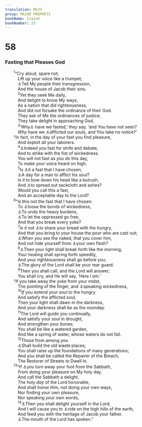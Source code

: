 ```yaml
---
translation: NKJV
group: MAJOR PROPHETS
bookName: Isaiah 
bookNumber: 23
---
```


<div class="title"><h1>58</h1><h3>Fasting that Pleases God</h3></div>
<span class="verse es_58_1">  <sup>1</sup>“Cry aloud, spare not;<br/>   Lift up your voice like a trumpet;<br/>   <a data-toggle="tooltip" data-placement="bottom" title="Mic. 3:8">⚓</a>Tell My people their transgression,<br/>   And the house of Jacob their sins.<br/></span>
<span class="verse es_58_2">   <sup>2</sup>Yet they seek Me daily,<br/>   And delight to know My ways,<br/>   As a nation that did righteousness,<br/>   And did not forsake the ordinance of their God.<br/>   They ask of Me the ordinances of justice;<br/>   They take delight in approaching God.<br/></span>
<span class="verse es_58_3">   <sup>3</sup>‘Why<a data-toggle="tooltip" data-placement="bottom" title="Mal. 3:13–18; Luke 18:12">⚓</a> have we fasted,’ <i>they</i> <i>say,</i> ‘and You have not seen?<br/>   <i>Why</i> have we <a data-toggle="tooltip" data-placement="bottom" title="Lev. 16:29; 23:27">⚓</a>afflicted our souls, and You take no notice?’<br/>  “In fact, in the day of your fast you find pleasure,<br/>   And exploit all your laborers.<br/></span>
<span class="verse es_58_4">   <sup>4</sup><a data-toggle="tooltip" data-placement="bottom" title="1 Kin. 21:9">⚓</a>Indeed you fast for strife and debate,<br/>   And to strike with the fist of wickedness.<br/>   You will not fast as <i>you</i> <i>do</i> this day,<br/>   To make your voice heard on high.<br/></span>
<span class="verse es_58_5">   <sup>5</sup>Is <a data-toggle="tooltip" data-placement="bottom" title="Zech. 7:5">⚓</a>it a fast that I have chosen,<br/>   <a data-toggle="tooltip" data-placement="bottom" title="Lev. 16:29">⚓</a>A day for a man to afflict his soul?<br/>   <i>Is</i> <i>it</i> to bow down his head like a bulrush,<br/>   And <a data-toggle="tooltip" data-placement="bottom" title="Esth. 4:3; Job 2:8; Dan. 9:3">⚓</a>to spread out sackcloth and ashes?<br/>   Would you call this a fast,<br/>   And an acceptable day to the Lord?<br/></span>
<span class="verse es_58_6">  <sup>6</sup>“<i>Is</i> this not the fast that I have chosen:<br/>   To <a data-toggle="tooltip" data-placement="bottom" title="Luke 4:18, 19">⚓</a>loose the bonds of wickedness,<br/>   <a data-toggle="tooltip" data-placement="bottom" title="Neh. 5:10–12">⚓</a>To undo the heavy burdens,<br/>   <a data-toggle="tooltip" data-placement="bottom" title="Jer. 34:9">⚓</a>To let the oppressed go free,<br/>   And that you break every yoke?<br/></span>
<span class="verse es_58_7">   <sup>7</sup><i>Is</i> <i>it</i> not <a data-toggle="tooltip" data-placement="bottom" title="Ezek. 18:7; Matt. 25:35">⚓</a>to share your bread with the hungry,<br/>   And that you bring to your house the poor who are cast out;<br/>   <a data-toggle="tooltip" data-placement="bottom" title="Job 31:19–22; James 2:14–17">⚓</a>When you see the naked, that you cover him,<br/>   And not hide yourself from <a data-toggle="tooltip" data-placement="bottom" title="Gen. 29:14; Neh. 5:5">⚓</a>your own flesh?<br/></span>
<span class="verse es_58_8">   <sup>8</sup><a data-toggle="tooltip" data-placement="bottom" title="Job 11:17">⚓</a>Then your light shall break forth like the morning,<br/>   Your healing shall spring forth speedily,<br/>   And your righteousness shall go before you;<br/>   <a data-toggle="tooltip" data-placement="bottom" title="Ex. 14:19; Is. 52:12">⚓</a>The glory of the Lord shall be your rear guard.<br/></span>
<span class="verse es_58_9">   <sup>9</sup>Then you shall call, and the Lord will answer;<br/>   You shall cry, and He will say, ‘Here I <i>am.</i>’<br/>  “If you take away the yoke from your midst,<br/>   The pointing of the finger, and <a data-toggle="tooltip" data-placement="bottom" title="Ps. 12:2; Is. 59:13">⚓</a>speaking wickedness,<br/></span>
<span class="verse es_58_10">   <sup>10</sup><i>If</i> you extend your soul to the hungry<br/>   And satisfy the afflicted soul,<br/>   Then your light shall dawn in the darkness,<br/>   And your darkness shall <i>be</i> as the noonday.<br/></span>
<span class="verse es_58_11">   <sup>11</sup>The Lord will guide you continually,<br/>   And satisfy your soul in drought,<br/>   And strengthen your bones;<br/>   You shall be like a watered garden,<br/>   And like a spring of water, whose waters do not fail.<br/></span>
<span class="verse es_58_12">   <sup>12</sup>Those from among you<br/>   <a data-toggle="tooltip" data-placement="bottom" title="Is. 61:4">⚓</a>Shall build the old waste places;<br/>   You shall raise up the foundations of many generations;<br/>   And you shall be called the Repairer of the Breach,<br/>   The Restorer of Streets to Dwell In.<br/></span>
<span class="verse es_58_13">  <sup>13</sup>“If <a data-toggle="tooltip" data-placement="bottom" title="Ex. 31:16, 17; 35:2, 3; Is. 56:2, 4, 6; Jer. 17:21–27">⚓</a>you turn away your foot from the Sabbath,<br/>   <i>From</i> doing your pleasure on My holy day,<br/>   And call the Sabbath a delight,<br/>   The holy <i>day</i> of the Lord honorable,<br/>   And shall honor Him, not doing your own ways,<br/>   Nor finding your own pleasure,<br/>   Nor speaking <i>your</i> <i>own</i> words,<br/></span>
<span class="verse es_58_14">   <sup>14</sup><a data-toggle="tooltip" data-placement="bottom" title="Job 22:26; Is. 61:10">⚓</a>Then you shall delight yourself in the Lord;<br/>   And I will cause you to <a data-toggle="tooltip" data-placement="bottom" title="Deut. 32:13; 33:29; Is. 33:16; Hab. 3:19">⚓</a>ride on the high hills of the earth,<br/>   And feed you with the heritage of Jacob your father.<br/>   <a data-toggle="tooltip" data-placement="bottom" title="Is. 1:20; 40:5; Mic. 4:4">⚓</a>The mouth of the Lord has spoken.”<br/></span>

